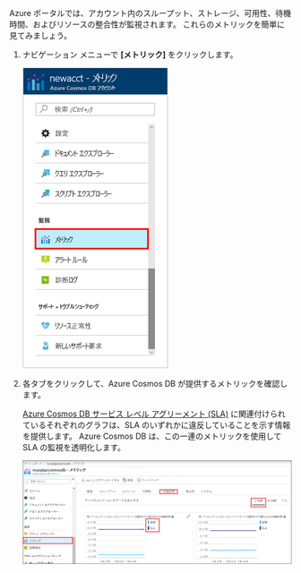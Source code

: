 Azure ポータルでは、アカウント内のスループット、ストレージ、可用性、待機時間、およびリソースの整合性が監視されます。 これらのメトリックを簡単に見てみましょう。 

1. ナビゲーション メニューで **[メトリック]** をクリックします。

   ![Azure Portal のメトリック](./media/cosmos-db-tutorial-review-slas/metrics.png)

2. 各タブをクリックして、Azure Cosmos DB が提供するメトリックを確認します。 

    [Azure Cosmos DB サービス レベル アグリーメント (SLA)](https://azure.microsoft.com/support/legal/sla/cosmos-db/) に関連付けられているそれぞれのグラフは、SLA のいずれかに違反していることを示す情報を提供します。 Azure Cosmos DB は、この一連のメトリックを使用して SLA の監視を透明化します。 

   ![Azure Cosmos DB の一連のメトリック](./media/cosmos-db-tutorial-review-slas/metrics-suite.png)